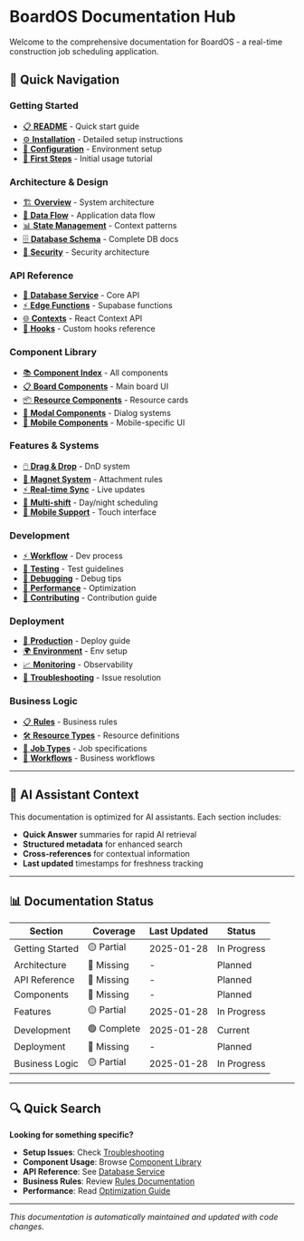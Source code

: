 # BoardOS Documentation Hub

Welcome to the comprehensive documentation for BoardOS - a real-time construction job scheduling application.

## 🚀 Quick Navigation

### Getting Started
- [📋 **README**](00-getting-started/README.md) - Quick start guide
- [⚙️ **Installation**](00-getting-started/installation.md) - Detailed setup instructions
- [🔧 **Configuration**](00-getting-started/configuration.md) - Environment setup
- [👋 **First Steps**](00-getting-started/first-steps.md) - Initial usage tutorial

### Architecture & Design
- [🏗️ **Overview**](01-architecture/overview.md) - System architecture
- [🔄 **Data Flow**](01-architecture/data-flow.md) - Application data flow
- [📊 **State Management**](01-architecture/state-management.md) - Context patterns
- [🗄️ **Database Schema**](01-architecture/database-schema.md) - Complete DB docs
- [🔐 **Security**](01-architecture/security.md) - Security architecture

### API Reference
- [🔌 **Database Service**](02-api/database-service.md) - Core API
- [⚡ **Edge Functions**](02-api/supabase-edge.md) - Supabase functions
- [🌐 **Contexts**](02-api/contexts.md) - React Context API
- [🎣 **Hooks**](02-api/hooks.md) - Custom hooks reference

### Component Library
- [📚 **Component Index**](03-components/index.md) - All components
- [📋 **Board Components**](03-components/board/) - Main board UI
- [📦 **Resource Components**](03-components/resources/) - Resource cards
- [🔘 **Modal Components**](03-components/modals/) - Dialog systems
- [📱 **Mobile Components**](03-components/mobile/) - Mobile-specific UI

### Features & Systems
- [🖱️ **Drag & Drop**](04-features/drag-drop.md) - DnD system
- [🧲 **Magnet System**](04-features/magnet-system.md) - Attachment rules
- [⚡ **Real-time Sync**](04-features/real-time.md) - Live updates
- [🌙 **Multi-shift**](04-features/multi-shift.md) - Day/night scheduling
- [📱 **Mobile Support**](04-features/mobile-support.md) - Touch interface

### Development
- [⚡ **Workflow**](05-development/workflow.md) - Dev process
- [🧪 **Testing**](05-development/testing.md) - Test guidelines
- [🐛 **Debugging**](05-development/debugging.md) - Debug tips
- [🚀 **Performance**](05-development/performance.md) - Optimization
- [🤝 **Contributing**](05-development/contributing.md) - Contribution guide

### Deployment
- [🚀 **Production**](06-deployment/production.md) - Deploy guide
- [🌍 **Environment**](06-deployment/environment.md) - Env setup
- [📈 **Monitoring**](06-deployment/monitoring.md) - Observability
- [🔧 **Troubleshooting**](06-deployment/troubleshooting.md) - Issue resolution

### Business Logic
- [📋 **Rules**](07-business-logic/rules.md) - Business rules
- [🛠️ **Resource Types**](07-business-logic/resource-types.md) - Resource definitions
- [📅 **Job Types**](07-business-logic/job-types.md) - Job specifications
- [🔄 **Workflows**](07-business-logic/workflows.md) - Business workflows

---

## 🤖 AI Assistant Context

This documentation is optimized for AI assistants. Each section includes:
- **Quick Answer** summaries for rapid AI retrieval
- **Structured metadata** for enhanced search
- **Cross-references** for contextual information
- **Last updated** timestamps for freshness tracking

---

## 📊 Documentation Status

| Section | Coverage | Last Updated | Status |
|---------|----------|--------------|--------|
| Getting Started | 🟡 Partial | 2025-01-28 | In Progress |
| Architecture | 🔴 Missing | - | Planned |
| API Reference | 🔴 Missing | - | Planned |
| Components | 🔴 Missing | - | Planned |
| Features | 🟡 Partial | 2025-01-28 | In Progress |
| Development | 🟢 Complete | 2025-01-28 | Current |
| Deployment | 🔴 Missing | - | Planned |
| Business Logic | 🟡 Partial | 2025-01-28 | In Progress |

---

## 🔍 Quick Search

**Looking for something specific?**

- **Setup Issues**: Check [Troubleshooting](06-deployment/troubleshooting.md)
- **Component Usage**: Browse [Component Library](03-components/index.md)
- **API Reference**: See [Database Service](02-api/database-service.md)
- **Business Rules**: Review [Rules Documentation](07-business-logic/rules.md)
- **Performance**: Read [Optimization Guide](05-development/performance.md)

---

*This documentation is automatically maintained and updated with code changes.*